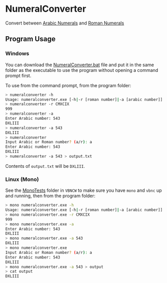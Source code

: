 # NumeralConverter
Convert between [Arabic Numerals](https://en.wikipedia.org/wiki/Arabic_numerals) and [Roman Numerals](https://en.wikipedia.org/wiki/Roman_numerals)

## Program Usage
### Windows
You can download the [NumeralConverter.bat](https://github.com/Walkman100/NumeralConverter/blob/master/numeralconverter.bat) file and put it in the same folder as the executable to use the program without opening a command prompt first.

To use from the command prompt, from the program folder:
```sh
> numeralconverter -h
Usage: numeralconverter.exe [-h|-r [roman number]|-a [arabic number]]
> numeralconverter -r CMXCIX
999
> numeralconverter -a
Enter Arabic number: 543
DXLIII
> numeralconverter -a 543
DXLIII
> numeralconverter
Input Arabic or Roman number? (a/r): a
Enter Arabic number: 543
DXLIII
> numeralconverter -a 543 > output.txt
```
Contents of `output.txt` will be `DXLIII`.

### Linux (Mono)
See the [MonoTests](https://github.com/Walkman100/VBNCW/tree/master/MonoTests) folder in `VBNCW` to make sure you have `mono` and `vbnc` up and running, then from the program folder:
```sh
> mono numeralconverter.exe -h
Usage: numeralconverter.exe [-h|-r [roman number]|-a [arabic number]]
> mono numeralconverter.exe -r CMXCIX
999
> mono numeralconverter.exe -a
Enter Arabic number: 543
DXLIII
> mono numeralconverter.exe -a 543
DXLIII
> mono numeralconverter.exe
Input Arabic or Roman number? (a/r): a
Enter Arabic number: 543
DXLIII
> mono numeralconverter.exe -a 543 > output
> cat output
DXLIII
```
